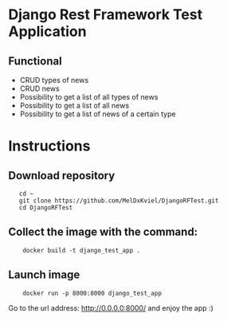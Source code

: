 # Django Rest Framework Test Application

## Functional

- CRUD types of news
- CRUD news
- Possibility to get a list of all types of news
- Possibility to get a list of all news
- Possibility to get a list of news of a certain type

# Instructions

## Download repository

 ```
    cd ~
    git clone https://github.com/MelDxKviel/DjangoRFTest.git
	cd DjangoRFTest
 ```

## Collect the image with the command:
```
    docker build -t django_test_app .
```

## Launch image

```
    docker run -p 8000:8000 django_test_app
```

Go to the url address: http://0.0.0.0:8000/ and enjoy the app :)
